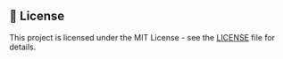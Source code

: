 ## 📜 License

This project is licensed under the MIT License - see the [LICENSE](LICENSE) file for details.